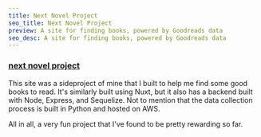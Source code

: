 ```yaml
---
title: Next Novel Project
seo_title: Next Novel Project
preview: A site for finding books, powered by Goodreads data
seo_desc: A site for finding books, powered by Goodreads data
---
```

### [next novel project](https://nextnovelproject.com/)

This site was a sideproject of mine that I built to help me find some good books to read. It's similarly built using Nuxt, but it also has a backend built with Node, Express, and Sequelize.  Not to mention that the data collection process is built in Python and hosted on AWS.

All in all, a very fun project that I've found to be pretty rewarding so far.